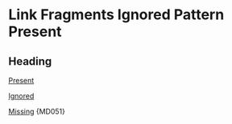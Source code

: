 # Link Fragments Ignored Pattern Present

## Heading

[Present](#heading)

[Ignored](#ignored)

[Missing](#missing) {MD051}

<!-- markdownlint-configure-file {
  "link-fragments": {
    "ignored_pattern": "^igno"
  }
} -->
